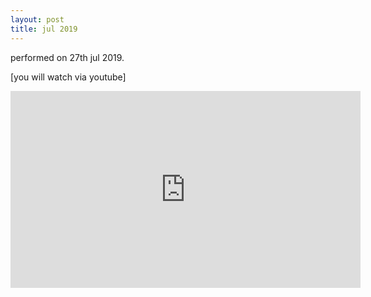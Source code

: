 ```yaml
---
layout: post
title: jul 2019
---
```


performed on 27th jul 2019.

[you will watch via youtube]

<iframe width="560" height="315" src="https://www.youtube.com/embed/lAzQjr8mV48" title="YouTube video player" frameborder="0" allow="accelerometer; autoplay; clipboard-write; encrypted-media; gyroscope; picture-in-picture" allowfullscreen></iframe>


 &nbsp;